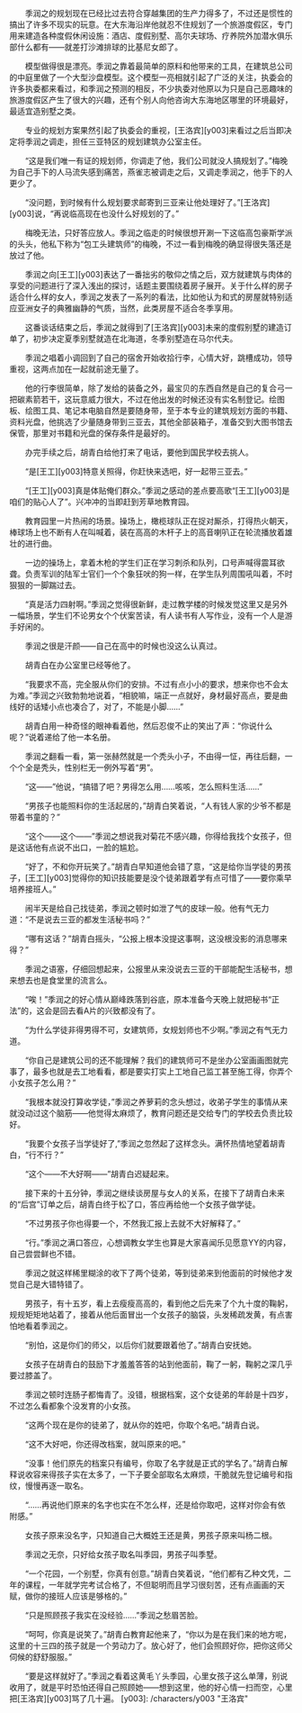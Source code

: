 　　季润之的规划现在已经比过去符合穿越集团的生产力得多了，不过还是惯性的搞出了许多不现实的玩意。在大东海沿岸他就忍不住规划了一个旅游度假区，专门用来建造各种度假休闲设施：酒店、度假别墅、高尔夫球场、疗养院外加潜水俱乐部什么都有——就差打沙滩排球的比基尼女郎了。

　　模型做得很是漂亮。季润之靠着最简单的原料和他带来的工具，在建筑总公司的中庭里做了一个大型沙盘模型。这个模型一亮相就引起了广泛的关注，执委会的许多执委都来看过，和季润之预测的相反，不少执委对他原以为只是自己恶趣味的旅游度假区产生了很大的兴趣，还有个别人向他咨询大东海地区哪里的环境最好，最适宜造别墅之类。

　　专业的规划方案果然引起了执委会的重视，[王洛宾][y003]来看过之后当即决定将季润之调走，担任三亚特区的规划建筑办公室主任。

　　“这是我们唯一有证的规划师，你调走了他，我们公司就没人搞规划了。”梅晚为自己手下的人马流失感到痛苦，燕雀志被调走之后，又调走季润之，他手下的人更少了。

　　“没问题，到时候有什么规划要求邮寄到三亚来让他处理好了。”[王洛宾][y003]说，“再说临高现在也没什么好规划的了。”

　　梅晚无法，只好答应放人。季润之临走的时候很想开涮一下这临高包豪斯学派的头头，他私下称为“包工头建筑师”的梅晚，不过一看到梅晚的确显得很失落还是放过了他。

　　季润之向[王工][y003]表达了一番拙劣的敬仰之情之后，双方就建筑与肉体的享受的问题进行了深入浅出的探讨，话题主要围绕着房子展开。关于什么样的房子适合什么样的女人，季润之发表了一系列的看法，比如他认为和式的房屋就特别适应亚洲女子的典雅幽静的气质，当然，此类房屋不适合冬季享用。

　　这番谈话结束之后，季润之就得到了[王洛宾][y003]未来的度假别墅的建造订单了，初步决定夏季别墅就造在北海道，冬季别墅造在马尔代夫。

　　季润之唱着小调回到了自己的宿舍开始收拾行李，心情大好，跳槽成功，领导重视，这两点加在一起就前途无量了。

　　他的行李很简单，除了发给的装备之外，最宝贝的东西自然是自己的复合弓一把碳素箭若干，这玩意威力很大，不过在他出发的时候还没有实名制登记。绘图板、绘图工具、笔记本电脑自然是要随身带，至于本专业的建筑规划方面的书籍、资料光盘，他挑选了少量随身带到三亚去，其他全部装箱子，准备交到大图书馆去保管，那里对书籍和光盘的保存条件是最好的。

　　办完手续之后，胡青白给他打来了电话，要他到国民学校去挑人。

　　“是[王工][y003]特意关照得，你赶快来选吧，好一起带三亚去。”

　　“[王工][y003]真是体贴俺们群众。”季润之感动的差点要高歌“[王工][y003]是咱们的贴心人了”。兴冲冲的当即赶到芳草地教育园。

　　教育园里一片热闹的场景。操场上，橄榄球队正在捉对厮杀，打得热火朝天，棒球场上也不断有人在叫喊着，装在高高的木杆子上的高音喇叭正在轮流播放着雄壮的进行曲。

　　一边的操场上，拿着木枪的学生们正在学习刺杀和队列，口号声喊得震耳欲聋。负责军训的陆军士官们一个个象狂吠的狗一样，在学生队列周围吼叫着，不时狠狠的一脚踹过去。

　　“真是活力四射啊。”季润之觉得很新鲜，走过教学楼的时候发觉这里又是另外一幅场景，学生们不论男女个个伏案苦读，有人读书有人写作业，没有一个人是游手好闲的。

　　季润之很是汗颜——自己在高中的时候也没这么认真过。

　　胡青白在办公室里已经等他了。

　　“我要求不高，完全服从你们的安排。不过有点小小的要求，想来你也不会太为难。”季润之兴致勃勃地说着，“相貌嘛，端正一点就好，身材最好高点，要是曲线好的话矮小点也凑合了，对了，不能是小脚……”

　　胡青白用一种奇怪的眼神看着他，然后忍俊不止的笑出了声：“你说什么呢？”说着递给了他一本名册。

　　季润之翻看一看，第一张赫然就是一个秃头小子，不由得一怔，再往后翻，一个个全是秃头，性别栏无一例外写着“男”。

　　“这——”他说，“搞错了吧？男得怎么用……咳咳，怎么照料生活……”

　　“男孩子也能照料你的生活起居的，”胡青白笑着说，“人有钱人家的少爷不都是带着书童的？”

　　“这个——这个——”季润之想说我对菊花不感兴趣，你得给我找个女孩子，但是这话他有点说不出口，一脸的尴尬。

　　“好了，不和你开玩笑了。”胡青白早知道他会错了意，“这是给你当学徒的男孩子，[王工][y003]觉得你的知识技能要是没个徒弟跟着学有点可惜了——要你乘早培养接班人。”

　　闹半天是给自己找徒弟，季润之顿时如泄了气的皮球一般。他有气无力道：“不是说去三亚的都发生活秘书吗？”

　　“哪有这话？”胡青白摇头，“公报上根本没提这事啊，这没根没影的消息哪来得？”

　　季润之语塞，仔细回想起来，公报里从来没说去三亚的干部能配生活秘书，想来想去也是食堂里的流言么。

　　“唉！”季润之的好心情从巅峰跌落到谷底，原本准备今天晚上就把秘书“正法”的，这会是回去看A片的兴致都没有了。

　　“为什么学徒非得男得不可，女建筑师，女规划师也不少啊。”季润之有气无力道。

　　“你自己是建筑公司的还不能理解？我们的建筑师可不是坐办公室画画图就完事了，最多也就是去工地看看，都是要实打实上工地自己监工甚至施工得，你弄个小女孩子怎么用？”

　　“我根本就没打算收学徒，”季润之养萝莉的念头想过，收弟子学生的事情从来就没动过这个脑筋——他觉得太麻烦了，教育问题还是交给专门的学校去负责比较好。

　　“我要个女孩子当学徒好了,”季润之忽然起了这样念头。满怀热情地望着胡青白，“行不行？”

　　“这个——不大好啊——”胡青白迟疑起来。

　　接下来的十五分钟，季润之继续谈房屋与女人的关系，在接下了胡青白未来的“后宫”订单之后，胡青白终于松了口，答应再给他一个女孩子做学徒。

　　“不过男孩子你也得要一个，不然我汇报上去就不大好解释了。”

　　“行。”季润之满口答应，心想调教女学生也算是大家喜闻乐见愿意YY的内容，自己尝尝鲜也不错。

　　季润之就这样稀里糊涂的收下了两个徒弟，等到徒弟来到他面前的时候他才发觉自己是大错特错了。

　　男孩子，有十五岁，看上去瘦瘦高高的，看到他之后先来了个九十度的鞠躬，规规矩矩地站着了，接着从他后面冒出一个女孩子的脑袋，头发稀疏发黄，有点害怕地看着季润之。

　　“别怕，这是你们的师父，以后你们就要跟着他了。”胡青白安抚她。

　　女孩子在胡青白的鼓励下才羞羞答答的站到他面前，鞠了一躬，鞠躬之深几乎要过膝盖了。

　　季润之顿时连肠子都悔青了。没错，根据档案，这个女徒弟的年龄是十四岁，不过怎么看都象个没发育的小女孩。

　　“这两个现在是你的徒弟了，就从你的姓吧，你取个名吧。”胡青白说。

　　“这不大好吧，你还得改档案，就叫原来的吧。”

　　“没事！他们原先的档案只有编号，你取了名字就是正式的学名了。”胡青白解释说收容来得孩子实在太多了，一下子要全部取名太麻烦，干脆就先登记编号和指纹，慢慢再逐一取名。

　　“……再说他们原来的名字也实在不怎么样，还是给你取吧，这样对你会有依附感。”

　　女孩子原来没名字，只知道自己大概姓王还是黄，男孩子原来叫杨二根。

　　季润之无奈，只好给女孩子取名叫季园，男孩子叫季墅。

　　“一个花园，一个别墅，你真有创意。”胡青白笑着说，“他们都有乙种文凭，二年的课程，一年就学完考试合格了，不但聪明而且学习很刻苦，还有点画画的天赋，做你的接班人应该是够格的。”

　　“只是照顾孩子我实在没经验……”季润之愁眉苦脸。

　　“呵呵，你真是说笑了。”胡青白教育起他来了，“你以为是在我们来的地方呢，这里的十三四的孩子就是一个劳动力了。放心好了，他们会照顾好你，把你这师父伺候的舒舒服服。”

　　“要是这样就好了。”季润之看着这黄毛丫头季园，心里女孩子这么单薄，别说收用了，就是平时恐怕还得自己照顾她——想到这里，他的好心情一扫而空，心里把[王洛宾][y003]骂了几十遍。
[y003]: /characters/y003 "王洛宾"
